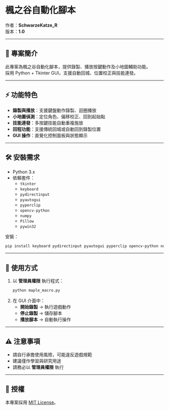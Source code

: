 # 楓之谷自動化腳本

作者：**SchwarzeKatze_R**  
版本：**1.0**

---

## 📖 專案簡介
此專案為楓之谷自動化腳本，提供錄製、播放按鍵動作及小地圖輔助功能。  
採用 Python + Tkinter GUI，支援自動回城、位置校正與技能連發。

---

## ⚡ 功能特色
- **錄製與播放**：支援鍵盤動作錄製、迴圈播放  
- **小地圖偵測**：定位角色、偏移校正、回到起始點  
- **技能連發**：多按鍵技能自動重複施放  
- **回程功能**：支援傳統回城或自動回到錄製位置  
- **GUI 操作**：直覺化控制面板與狀態顯示  

---

## 🛠️ 安裝需求
- Python 3.x
- 依賴套件：
  - `tkinter`
  - `keyboard`
  - `pydirectinput`
  - `pyautogui`
  - `pyperclip`
  - `opencv-python`
  - `numpy`
  - `Pillow`
  - `pywin32`

安裝：
```bash
pip install keyboard pydirectinput pyautogui pyperclip opencv-python numpy pillow pywin32
```

---

## 🚀 使用方式
1. 以 **管理員權限** 執行程式：
   ```bash
   python maple_macro.py
   ```
2. 在 GUI 介面中：
   - **開始錄製** → 執行遊戲動作  
   - **停止錄製** → 儲存腳本  
   - **播放腳本** → 自動執行操作  

---

## ⚠️ 注意事項
- 請自行承擔使用風險，可能違反遊戲規範  
- 建議僅作學習與研究用途  
- 請務必以 **管理員權限** 執行  

---

## 📄 授權
本專案採用 [MIT License](https://github.com/kuroneko11375/MapleStoryMacro/blob/main/LICENSE)。
